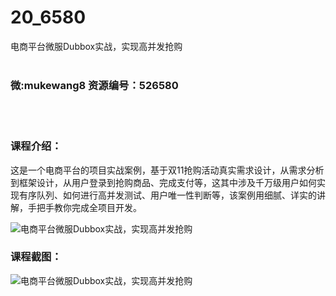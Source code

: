 # 20_6580
电商平台微服Dubbox实战，实现高并发抢购
<br/></br>
<h3>微:mukewang8 资源编号：526580</h3>
<br/></br>
<h3>课程介绍：</h3>
<p>这是一个电商平台的项目实战案例，基于双11抢购活动真实需求设计，从需求分析到框架设计，从用户登录到抢购商品、完成支付等，这其中涉及千万级用户如何实现有序队列、如何进行高并发测试、用户唯一性判断等，该案例用细腻、详实的讲解，手把手教你完成全项目开发。</p>
<p><img src="https://www.ko996.com/wp-content/uploads/img/2019/08/1-89-300x135.png" alt="电商平台微服Dubbox实战，实现高并发抢购"></p>
<h3>课程截图：</h3>
<p><img src="https://www.ko996.com/wp-content/uploads/img/2019/08/2-102.png" alt="电商平台微服Dubbox实战，实现高并发抢购"></p>
